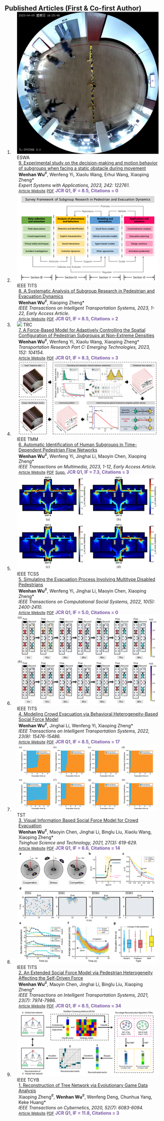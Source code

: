<h2 id="publications" style="margin: 2px 0px -15px;">Published Articles (First & Co-first Author)</h2>

<div class="publications">
<ol class="bibliography">


<li>
<div class="pub-row">

  <div class="col-sm-3 abbr" style="position: relative;padding-right: 15px;padding-left: 15px;">
    <img src="assets/img/ESWA2023.png" class="teaser img-fluid z-depth-1">
    <abbr class="badge">ESWA</abbr>
  </div>

  <div class="col-sm-9" style="position: relative;padding-right: 15px;padding-left: 20px;">
    <div class="title"><a href="https://www.sciencedirect.com/science/article/pii/S0957417423032633">9. Experimental study on the decision-making and motion behavior of subgroups when facing a static obstacle during movement</a></div>
    <div class="author"><strong>Wenhan Wu</strong><sup>#</sup>, Wenfeng Yi, Xiaolu Wang, Erhui Wang, Xiaoping Zheng*</div>
    <div class="periodical"><em>Expert Systems with Applications, 2023, 242: 122761.</em></div>
    <div class="links">
    <a href="https://www.sciencedirect.com/science/article/pii/S0957417423032633" class="btn btn-sm z-depth-0" role="button" target="_blank" style="font-size:12px;">Article Website</a>
      <a href="assets/files/2023 ESWA.pdf" class="btn btn-sm z-depth-0" role="button" target="_blank" style="font-size:12px;">PDF</a>
      <strong style="color:#7b5aa6">JCR Q1, IF = 8.5, Citations = 0</strong>
    </div>
  </div>
</div>
</li>


<li>
<div class="pub-row">

  <div class="col-sm-3 abbr" style="position: relative;padding-right: 15px;padding-left: 15px;">
    <img src="assets/img/TITS2023.png" class="teaser img-fluid z-depth-1">
    <abbr class="badge">IEEE TITS</abbr>
  </div>

  <div class="col-sm-9" style="position: relative;padding-right: 15px;padding-left: 20px;">
    <div class="title"><a href="https://ieeexplore.ieee.org/abstract/document/10265759">8. A Systematic Analysis of Subgroup Research in Pedestrian and Evacuation Dynamics</a></div>
    <div class="author"><strong>Wenhan Wu</strong><sup>#</sup>, Xiaoping Zheng*</div>
    <div class="periodical"><em>IEEE Transactions on Intelligent Transportation Systems, 2023, 1-22, Early Access Article.</em></div>
    <div class="links">
    <a href="https://ieeexplore.ieee.org/abstract/document/10265759" class="btn btn-sm z-depth-0" role="button" target="_blank" style="font-size:12px;">Article Website</a>
      <a href="assets/files/2023 IEEE TITS.pdf" class="btn btn-sm z-depth-0" role="button" target="_blank" style="font-size:12px;">PDF</a>
      <strong style="color:#7b5aa6">JCR Q1, IF = 8.5, Citations = 2</strong>
    </div>
  </div>
</div>
</li>
  

<li>
<div class="pub-row">

  <div class="col-sm-3 abbr" style="position: relative;padding-right: 15px;padding-left: 15px;">
    <img src="assets/img/TRC2023.png" class="teaser img-fluid z-depth-1">
    <abbr class="badge">TRC</abbr>
  </div>

  <div class="col-sm-9" style="position: relative;padding-right: 15px;padding-left: 20px;">
    <div class="title"><a href="https://doi.org/10.1016/j.trc.2023.104154" target="_blank">7. A Force-Based Model for Adaptively Controlling the Spatial Configuration of Pedestrian Subgroups at Non-Extreme Densities</a></div>
    <div class="author"><strong>Wenhan Wu</strong><sup>#</sup>, Wenfeng Yi, Xiaolu Wang, Xiaoping Zheng*</div>
    <div class="periodical"><em>Transportation Research Part C: Emerging Technologies, 2023, 152: 104154.</em></div>
    <div class="links">
    <a href="https://doi.org/10.1016/j.trc.2023.104154" class="btn btn-sm z-depth-0" role="button" target="_blank" style="font-size:12px;">Article Website</a>
      <a href="assets/files/2023 TRC.pdf" class="btn btn-sm z-depth-0" role="button" target="_blank" style="font-size:12px;">PDF</a>
      <strong style="color:#7b5aa6">JCR Q1, IF = 8.3, Citations = 3</strong>
    </div>
  </div>
</div>
</li>


<li>
<div class="pub-row">

  <div class="col-sm-3 abbr" style="position: relative;padding-right: 15px;padding-left: 15px;">
    <img src="assets/img/TMM2023.png" class="teaser img-fluid z-depth-1">
    <abbr class="badge">IEEE TMM</abbr>
  </div>

  <div class="col-sm-9" style="position: relative;padding-right: 15px;padding-left: 20px;">
    <div class="title"><a href="https://ieeexplore.ieee.org/abstract/document/10086659" target="_blank">6. Automatic Identification of Human Subgroups in Time-Dependent Pedestrian Flow Networks</a></div>
    <div class="author"><strong>Wenhan Wu</strong><sup>#</sup>, Wenfeng Yi, Jinghai Li, Maoyin Chen, Xiaoping Zheng*</div>
    <div class="periodical"><em>IEEE Transactions on Multimedia, 2023, 1-12, Early Access Article.</em></div>
    <div class="links">
    <a href="https://ieeexplore.ieee.org/abstract/document/10086659" class="btn btn-sm z-depth-0" role="button" target="_blank" style="font-size:12px;">Article Website</a>
      <a href="assets/files/2023 IEEE TMM.pdf" class="btn btn-sm z-depth-0" role="button" target="_blank" style="font-size:12px;">PDF</a>
      <a href="assets/files/2023 IEEE TMM_SM.pdf" class="btn btn-sm z-depth-0" role="button" target="_blank" style="font-size:12px;">Supp.</a>
      <strong style="color:#7b5aa6">JCR Q1, IF = 7.3, Citations = 3</strong>
    </div>
  </div>
</div>
</li>


<li>
<div class="pub-row">

  <div class="col-sm-3 abbr" style="position: relative;padding-right: 15px;padding-left: 15px;">
    <img src="assets/img/TCSS2022.png" class="teaser img-fluid z-depth-1">
    <abbr class="badge">IEEE TCSS</abbr>
  </div>

  <div class="col-sm-9" style="position: relative;padding-right: 15px;padding-left: 20px;">
    <div class="title"><a href="https://ieeexplore.ieee.org/abstract/document/9834308" target="_blank">5. Simulating the Evacuation Process Involving Multitype Disabled Pedestrians</a></div>
    <div class="author"><strong>Wenhan Wu</strong><sup>#</sup>, Wenfeng Yi, Jinghai Li, Maoyin Chen, Xiaoping Zheng*</div>
    <div class="periodical"><em>IEEE Transactions on Computational Social Systems, 2022, 10(5): 2400-2410.</em></div>
    <div class="links">
    <a href="https://ieeexplore.ieee.org/abstract/document/9834308" class="btn btn-sm z-depth-0" role="button" target="_blank" style="font-size:12px;">Article Website</a>
      <a href="assets/files/2022 IEEE TCSS.pdf" class="btn btn-sm z-depth-0" role="button" target="_blank" style="font-size:12px;">PDF</a>
      <strong style="color:#7b5aa6">JCR Q1, IF = 5.0, Citations = 0</strong>
    </div>
  </div>
</div>
</li>


<li>
<div class="pub-row">

  <div class="col-sm-3 abbr" style="position: relative;padding-right: 15px;padding-left: 15px;">
    <img src="assets/img/TITS2022.png" class="teaser img-fluid z-depth-1">
    <abbr class="badge">IEEE TITS</abbr>
  </div>

  <div class="col-sm-9" style="position: relative;padding-right: 15px;padding-left: 20px;">
    <div class="title"><a href="https://ieeexplore.ieee.org/abstract/document/9690768" target="_blank">4. Modeling Crowd Evacuation via Behavioral Heterogeneity-Based Social Force Model</a></div>
    <div class="author"><strong>Wenhan Wu</strong><sup>#</sup>, Jinghai Li, Wenfeng Yi, Xiaoping Zheng*</div>
    <div class="periodical"><em>IEEE Transactions on Intelligent Transportation Systems, 2022, 23(9): 15476-15486.</em></div>
    <div class="links">
    <a href="https://ieeexplore.ieee.org/abstract/document/9690768" class="btn btn-sm z-depth-0" role="button" target="_blank" style="font-size:12px;">Article Website</a>
      <a href="assets/files/2022 IEEE TITS.pdf" class="btn btn-sm z-depth-0" role="button" target="_blank" style="font-size:12px;">PDF</a>
      <strong style="color:#7b5aa6">JCR Q1, IF = 8.5, Citations = 17</strong>
    </div>
  </div>
</div>
</li>


<li>
<div class="pub-row">

  <div class="col-sm-3 abbr" style="position: relative;padding-right: 15px;padding-left: 15px;">
    <img src="assets/img/TST2021.png" class="teaser img-fluid z-depth-1">
    <abbr class="badge">TST</abbr>
  </div>

  <div class="col-sm-9" style="position: relative;padding-right: 15px;padding-left: 20px;">
    <div class="title"><a href="https://ieeexplore.ieee.org/abstract/document/9614079" target="_blank">3. Visual Information Based Social Force Model for Crowd Evacuation</a></div>
    <div class="author"><strong>Wenhan Wu</strong><sup>#</sup>, Maoyin Chen, Jinghai Li, Binglu Liu, Xiaolu Wang, Xiaoping Zheng*</div>
    <div class="periodical"><em>Tsinghua Science and Technology, 2021, 27(3): 619-629.</em></div>
    <div class="links">
    <a href="https://ieeexplore.ieee.org/abstract/document/9614079" class="btn btn-sm z-depth-0" role="button" target="_blank" style="font-size:12px;">Article Website</a>
      <a href="assets/files/2021 TST.pdf" class="btn btn-sm z-depth-0" role="button" target="_blank" style="font-size:12px;">PDF</a>
      <strong style="color:#7b5aa6">JCR Q1, IF = 6.6, Citations = 14</strong>
    </div>
  </div>
</div>
</li>


<li>
<div class="pub-row">

  <div class="col-sm-3 abbr" style="position: relative;padding-right: 15px;padding-left: 15px;">
    <img src="assets/img/TITS2021.png" class="teaser img-fluid z-depth-1">
    <abbr class="badge">IEEE TITS</abbr>
  </div>

  <div class="col-sm-9" style="position: relative;padding-right: 15px;padding-left: 20px;">
    <div class="title"><a href="https://ieeexplore.ieee.org/abstract/document/9424478" target="_blank">2. An Extended Social Force Model via Pedestrian Heterogeneity Affecting the Self-Driven Force</a></div>
    <div class="author"><strong>Wenhan Wu</strong><sup>#</sup>, Maoyin Chen, Jinghai Li, Binglu Liu, Xiaoping Zheng*</div>
    <div class="periodical"><em>IEEE Transactions on Intelligent Transportation Systems, 2021, 23(7): 7974-7986.</em></div>
    <div class="links">
    <a href="https://ieeexplore.ieee.org/abstract/document/9424478" class="btn btn-sm z-depth-0" role="button" target="_blank" style="font-size:12px;">Article Website</a>
      <a href="assets/files/2021 IEEE TITS.pdf" class="btn btn-sm z-depth-0" role="button" target="_blank" style="font-size:12px;">PDF</a>
      <strong style="color:#7b5aa6">JCR Q1, IF = 8.5, Citations = 34</strong>
    </div>
  </div>
</div>
</li>


<li>
<div class="pub-row">

  <div class="col-sm-3 abbr" style="position: relative;padding-right: 15px;padding-left: 15px;">
    <img src="assets/img/TCYB2020.png" class="teaser img-fluid z-depth-1">
    <abbr class="badge">IEEE TCYB</abbr>
  </div>

  <div class="col-sm-9" style="position: relative;padding-right: 15px;padding-left: 20px;">
    <div class="title"><a href="https://ieeexplore.ieee.org/abstract/document/9311833" target="_blank">1. Reconstruction of Tree Network via Evolutionary Game Data Analysis</a></div>
    <div class="author">Xiaoping Zheng<sup>#</sup>, <strong>Wenhan Wu</strong><sup>#</sup>, Wenfeng Deng, Chunhua Yang, Keke Huang*</div>
    <div class="periodical"><em>IEEE Transactions on Cybernetics, 2020, 52(7): 6083-6094.</em></div>
    <div class="links">
    <a href="https://ieeexplore.ieee.org/abstract/document/9311833" class="btn btn-sm z-depth-0" role="button" target="_blank" style="font-size:12px;">Article Website</a>
      <a href="assets/files/2020 IEEE TCYB.pdf" class="btn btn-sm z-depth-0" role="button" target="_blank" style="font-size:12px;">PDF</a>
      <strong style="color:#7b5aa6">JCR Q1, IF = 11.8, Citations = 3</strong>
    </div>
  </div>
</div>
</li>
  
<br>

</ol>
</div>
